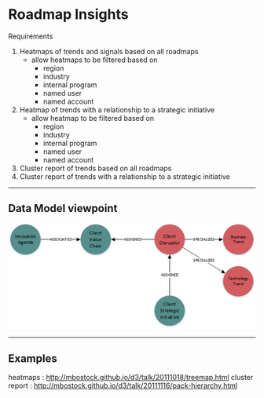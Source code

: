 # Roadmap Insights

Requirements

1. Heatmaps of trends and signals based on all roadmaps
    - allow heatmaps to be filtered based on 
        - region
        - industry
        - internal program
        - named user
        - named account
2. Heatmap of trends with a relationship to a strategic initiative
    - allow heatmap to be filtered based on 
        - region
        - industry
        - internal program
        - named user
        - named account
3. Cluster report of trends based on all roadmaps
4. Cluster report of trends with a relationship to a strategic initiative


---
## Data Model viewpoint

![](images/insightsCoreModel.png)


--- 
## Examples

heatmaps : http://mbostock.github.io/d3/talk/20111018/treemap.html
cluster report : http://mbostock.github.io/d3/talk/20111116/pack-hierarchy.html